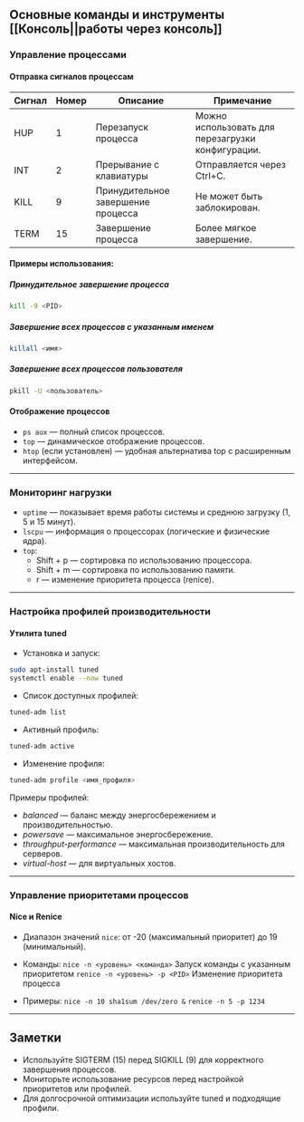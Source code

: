 ## Основные команды и инструменты [[Консоль||работы через консоль]]

### Управление процессами
#### Отправка сигналов процессам
| Сигнал | Номер | Описание                           | Примечание                                        |
| ------ | ----- | ---------------------------------- | ------------------------------------------------- |
| HUP    | 1     | Перезапуск процесса                | Можно использовать для перезагрузки конфигурации. |
| INT    | 2     | Прерывание с клавиатуры            | Отправляется через Ctrl+C.                        |
| KILL   | 9     | Принудительное завершение процесса | Не может быть заблокирован.                       |
| TERM   | 15    | Завершение процесса                | Более мягкое завершение.                          |

#### Примеры использования:
##### Принудительное завершение процесса
``` bash
kill -9 <PID>
```

##### Завершение всех процессов с указанным именем
``` bash
killall <имя>
```      

##### Завершение всех процессов пользователя
``` bash
pkill -U <пользователь>
``` 

#### Отображение процессов
- `ps aux` — полный список процессов.
- `top` — динамическое отображение процессов.
- `htop` (если установлен) — удобная альтернатива top с расширенным интерфейсом.

---

### Мониторинг нагрузки
- `uptime` — показывает время работы системы и среднюю загрузку (1, 5 и 15 минут).
- `lscpu` — информация о процессорах (логические и физические ядра).
- `top`:
  - Shift + p — сортировка по использованию процессора.
  - Shift + m — сортировка по использованию памяти.
  - r — изменение приоритета процесса (renice).

---

### Настройка профилей производительности
#### Утилита tuned
- Установка и запуск:
``` bash
sudo apt-install tuned
systemctl enable --now tuned
```

- Список доступных профилей:
``` bash
tuned-adm list
```
  
- Активный профиль:
``` bash
tuned-adm active
```
  
- Изменение профиля:
``` bash
tuned-adm profile <имя_профиля>
```
  
  Примеры профилей:
  - _balanced_ — баланс между энергосбережением и производительностью.
  - _powersave_ — максимальное энергосбережение.
  - _throughput-performance_ — максимальная производительность для серверов.
  - _virtual-host_ — для виртуальных хостов.

---

### Управление приоритетами процессов
#### Nice и Renice
- Диапазон значений `nice`: от -20 (максимальный приоритет) до 19 (минимальный).

- Команды:
	`nice -n <уровень> <команда>`  Запуск команды с указанным приоритетом
    `renice -n <уровень> -p <PID>` Изменение приоритета процесса
  
- Примеры:
    `nice -n 10 sha1sum /dev/zero &`
    `renice -n 5 -p 1234`
  

---

## Заметки
- Используйте SIGTERM (15) перед SIGKILL (9) для корректного завершения процессов.
- Мониторьте использование ресурсов перед настройкой приоритетов или профилей.
- Для долгосрочной оптимизации используйте tuned и подходящие профили.